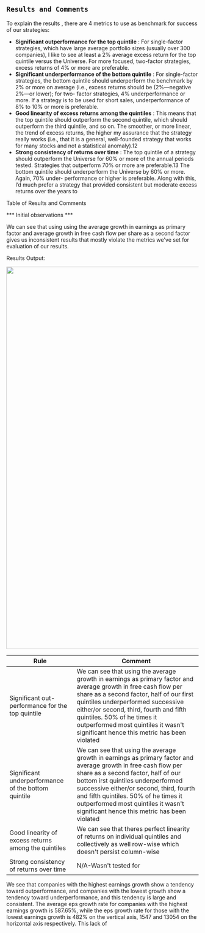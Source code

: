 ## `Results and Comments`

To explain the results , there are 4 metrics to use as benchmark for success of our strategies:

* **Significant outperformance for the top quintile** : For single-factor strategies, which have large average portfolio sizes (usually over 300 companies), I like to see at least a 2% average excess return for the top quintile versus the Universe. For more focused, two-factor strategies, excess returns of 4% or more are preferable.
* **Significant underperformance of the bottom quintile** : For single-factor strategies, the bottom quintile should underperform the benchmark by 2% or more on average (i.e., excess returns should be (2%—negative 2%—or lower); for two- factor strategies, 4% underperformance or more. If a strategy is to be used for short sales, underperformance of 8% to 10% or more is preferable.
* **Good linearity of excess returns among the quintiles** : This means that the top quintile should outperform the second quintile, which should outperform the third quintile, and so on. The smoother, or more linear, the trend of excess returns, the higher my assurance that the strategy really works (i.e., that it is a general, well-founded strategy that works for many stocks and not a statistical anomaly).12
* **Strong consistency of returns over time** : The top quintile of a strategy should outperform the Universe for 60% or more of the annual periods tested. Strategies that outperform 70% or more are preferable.13 The bottom quintile should underperform the Universe by 60% or more. Again, 70% under- performance or higher is preferable. Along with this, I’d much prefer a strategy that provided consistent but moderate excess returns over the years to

Table of Results and Comments

*** Initial observations ***

We can see that using using the average growth in earnings as primary factor and average growth in free cash flow per share as a second factor gives us inconsistent results that mostly violate the metrics we've set for evaluation of our results.

Results Output: 

<div align="center">
    <img src="Screen Shot 2022-10-09 at 12.02.16 PM.png" width="1000px"</img> 
</div>

| Rule                                                 | Comment                                                                                                                                                                                                           |
|------------------------------------------------------|-------------------------------------------------------------------------------------------------------------------------------------------------------------------------------------------------------------------|
| Significant out-performance for the top quintile      | We can see that using the average growth in earnings as primary factor and average growth in free cash flow per share as a second factor, half of our first quintiles underperformed successive either/or second, third, fourth and fifth quintiles. 50% of he times it outperformed most quintiles it wasn't significant hence this metric has been violated  |
| Significant underperformance of the bottom quintile  | We can see that using the average growth in earnings as primary factor and average growth in free cash flow per share as a second factor, half of our bottom irst quintiles underperformed successive either/or second, third, fourth and fifth quintiles. 50% of he times it outperformed most quintiles it wasn't significant hence this metric has been violated |
| Good linearity of excess returns among the quintiles | We can see that theres perfect linearity of returns on individual quintiles  and collectively as well row-wise which doesn't persist column-wise                                                                  |
| Strong consistency of returns over time              | N/A-Wasn't tested for                                                                                                                                                                                             |

We see that companies with the highest earnings growth show a tendency toward outperformance, and companies with the lowest growth show a tendency toward underperformance, and this tendency is large and consistent. The average eps growth rate for companies with the highest earnings growth is 587.65%, while the  eps growth rate for those with the lowest earnings growth is 482% on the vertical axis, 1547 and 13054 on the horizontal axis respectively. This lack of